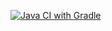 [![Java CI with Gradle](https://github.com/RezedaT/Patterns1/actions/workflows/gradle.yml/badge.svg)](https://github.com/RezedaT/Patterns1/actions/workflows/gradle.yml)
